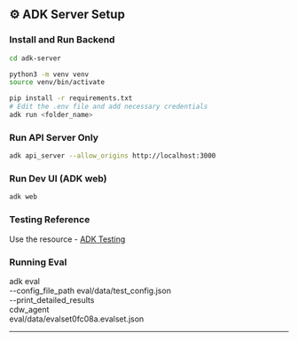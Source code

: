 ## ⚙️ ADK Server Setup

### Install and Run Backend
```bash
cd adk-server

python3 -m venv venv
source venv/bin/activate

pip install -r requirements.txt
# Edit the .env file and add necessary credentials
adk run <folder_name>
```

### Run API Server Only
```bash
adk api_server --allow_origins http://localhost:3000
```

### Run Dev UI (ADK web)
```bash
adk web
```

### Testing Reference
Use the resource - [ADK Testing](https://google.github.io/adk-docs/get-started/testing/#local-testing)


### Running Eval
adk eval \
    --config_file_path eval/data/test_config.json \
    --print_detailed_results \
    cdw_agent \
    eval/data/evalset0fc08a.evalset.json

---

